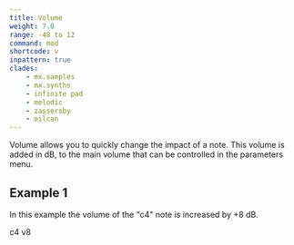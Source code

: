 ```yaml
---
title: Volume
weight: 7.0
range: -48 to 12
command: mod
shortcode: v
inpattern: true
clades:
    - mx.samples
    - mx.synths
    - infinite pad
    - melodic
    - zassersby
    - oilcan
---
```


Volume allows you to quickly change the impact of a note. This volume is added in dB, to the main volume that can be controlled in the parameters menu.


## Example 1

In this example the volume of the "c4" note is increased by +8 dB.

<p class="shiny">c4 v8</p>
